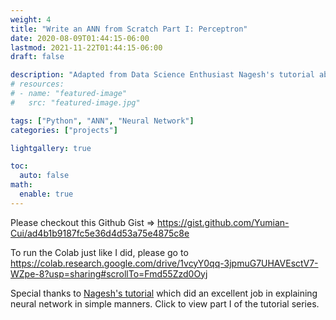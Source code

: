 ```yaml
---
weight: 4
title: "Write an ANN from Scratch Part I: Perceptron"
date: 2020-08-09T01:44:15-06:00
lastmod: 2021-11-22T01:44:15-06:00
draft: false

description: "Adapted from Data Science Enthusiast Nagesh's tutorial about writing NN in Python"
# resources:
# - name: "featured-image"
#   src: "featured-image.jpg"

tags: ["Python", "ANN", "Neural Network"]
categories: ["projects"]

lightgallery: true

toc:
  auto: false
math:
  enable: true
---
```


<!--more-->
<!-- Independent project via Python in Summer 2020 EconEx externship -->

Please checkout this Github Gist => https://gist.github.com/Yumian-Cui/ad4b1b9187fc5e36d4d53a75e4875c8e

To run the Colab just like I did, please go to https://colab.research.google.com/drive/1vcyY0qq-3jpmuG7UHAVEsctV7-WZpe-8?usp=sharing#scrollTo=Fmd55Zzd0Oyj

Special thanks to [Nagesh's tutorial](https://www.kdnuggets.com/2019/11/build-artificial-neural-network-scratch-part-1.html) which did an excellent job in explaining neural network in simple manners. Click to view part I of the tutorial series. 